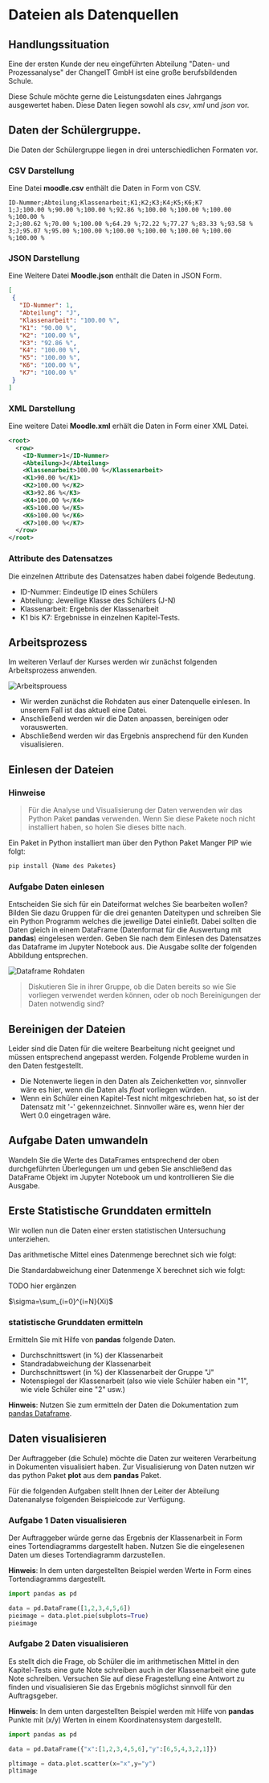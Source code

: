 # Dateien als Datenquellen

## Handlungssituation

Eine der ersten Kunde der neu eingeführten Abteilung "Daten- und Prozessanalyse" der ChangeIT GmbH ist eine große berufsbildenden Schule.

Diese Schule möchte gerne die Leistungsdaten eines Jahrgangs ausgewertet haben. Diese Daten liegen sowohl als *csv*, *xml* und *json* vor.

## Daten der Schülergruppe.

<!--dateiinfo-->
Die Daten der Schülergruppe liegen in drei unterschiedlichen Formaten vor.

### CSV Darstellung

Eine Datei **moodle.csv** enthält die Daten in Form von CSV.

```csv
ID-Nummer;Abteilung;Klassenarbeit;K1;K2;K3;K4;K5;K6;K7
1;J;100.00 %;90.00 %;100.00 %;92.86 %;100.00 %;100.00 %;100.00 %;100.00 %
2;J;80.62 %;70.00 %;100.00 %;64.29 %;72.22 %;77.27 %;83.33 %;93.58 %
3;J;95.07 %;95.00 %;100.00 %;100.00 %;100.00 %;100.00 %;100.00 %;100.00 %
```

### JSON Darstellung

Eine Weitere Datei **Moodle.json** enthält die Daten in JSON Form.

```json
[
 {
   "ID-Nummer": 1,
   "Abteilung": "J",
   "Klassenarbeit": "100.00 %",
   "K1": "90.00 %",
   "K2": "100.00 %",
   "K3": "92.86 %",
   "K4": "100.00 %",
   "K5": "100.00 %",
   "K6": "100.00 %",
   "K7": "100.00 %"
 }
]
```

### XML Darstellung

Eine weitere Datei **Moodle.xml** erhält die Daten in Form einer XML Datei.

```xml
<root>
  <row>
    <ID-Nummer>1</ID-Nummer>
    <Abteilung>J</Abteilung>
    <Klassenarbeit>100.00 %</Klassenarbeit>
    <K1>90.00 %</K1>
    <K2>100.00 %</K2>
    <K3>92.86 %</K3>
    <K4>100.00 %</K4>
    <K5>100.00 %</K5>
    <K6>100.00 %</K6>
    <K7>100.00 %</K7>
  </row>
</root>
```

### Attribute des Datensatzes

Die einzelnen Attribute des Datensatzes haben dabei folgende Bedeutung.

- ID-Nummer: Eindeutige ID eines Schülers
- Abteilung: Jeweilige Klasse des Schülers (J-N)
- Klassenarbeit: Ergebnis der Klassenarbeit
- K1 bis K7: Ergebnisse in einzelnen Kapitel-Tests.
<!--dateiinfo-->

## Arbeitsprozess

Im weiteren Verlauf der Kurses werden wir zunächst folgenden Arbeitsprozess anwenden.

![Arbeitsprouess](arbeitsprozess.png)

- Wir werden zunächst die Rohdaten aus einer Datenquelle einlesen. In unserem Fall ist das aktuell eine Datei.
- Anschließend werden wir die Daten anpassen, bereinigen oder vorauswerten.
- Abschließend werden wir das Ergebnis ansprechend für den Kunden visualisieren.

## Einlesen der Dateien

<!--dateiaufgabe1-->

### Hinweise

>Für die Analyse und Visualisierung der Daten verwenden wir das Python Paket **pandas** verwenden. Wenn Sie diese Pakete noch nicht installiert haben, so holen Sie dieses bitte nach. 

Ein Paket in Python installiert man über den Python Paket Manger PIP wie folgt:

```txt
pip install {Name des Paketes}
```

### Aufgabe Daten einlesen

Entscheiden Sie sich für ein Dateiformat welches Sie bearbeiten wollen? Bilden Sie dazu Gruppen für die drei genanten Dateitypen und schreiben Sie ein Python Programm welches die jeweilige Datei einließt. Dabei sollten die Daten gleich in einem DataFrame (Datenformat für die Auswertung mit **pandas**) eingelesen werden. Geben Sie nach dem Einlesen des Datensatzes das Dataframe im Jupyter Notebook aus. Die Ausgabe sollte der folgenden Abbildung entsprechen.

![Dataframe Rohdaten](moodleDataframe.png)

>Diskutieren Sie in ihrer Gruppe, ob die Daten bereits so wie Sie vorliegen verwendet werden können, oder ob noch Bereinigungen der Daten notwendig sind?

<!--dateiaufgabe1-->

## Bereinigen der Dateien

<!--dateiaufgabe2-->
Leider sind die Daten für die weitere Bearbeitung nicht geeignet und müssen entsprechend angepasst werden. Folgende Probleme wurden in den Daten festgestellt.

- Die Notenwerte liegen in den Daten als Zeichenketten vor, sinnvoller wäre es hier, wenn die Daten als *float* vorliegen würden.
- Wenn ein Schüler einen Kapitel-Test nicht mitgeschrieben hat, so ist der Datensatz mit '-' gekennzeichnet. Sinnvoller wäre es, wenn hier der Wert 0.0 eingetragen wäre.

## Aufgabe Daten umwandeln

Wandeln Sie die Werte des DataFrames entsprechend der oben durchgeführten Überlegungen um und geben Sie anschließend das DataFrame Objekt im Jupyter Notebook um und kontrollieren Sie die Ausgabe.

<!--dateiaufgabe2-->

## Erste Statistische Grunddaten ermitteln

Wir wollen nun die Daten einer ersten statistischen Untersuchung unterziehen.

Das arithmetische Mittel eines Datenmenge berechnet sich wie folgt:  

Die Standardabweichung einer Datenmenge X berechnet sich wie folgt:

TODO hier ergänzen

$\sigma=\sum_{i=0}^{i=N}(Xi)$

### statistische Grunddaten ermitteln

Ermitteln Sie mit Hilfe von **pandas** folgende Daten.

- Durchschnittswert (in %) der Klassenarbeit
- Standradabweichung der Klassenarbeit
- Durchschnittswert (in %) der Klassenarbeit der Gruppe "J"
- Notenspiegel der Klassenarbeit (also wie viele Schüler haben ein "1", wie viele Schüler eine "2" usw.)

**Hinweis**: Nutzen Sie zum ermitteln der Daten die Dokumentation zum [pandas Dataframe](https://pandas.pydata.org/pandas-docs/stable/reference/frame.html).

## Daten visualisieren

Der Auftraggeber (die Schule) möchte die Daten zur weiteren Verarbeitung in Dokumenten visualisiert haben. Zur Visualisierung von Daten nutzen wir das python Paket **plot** aus dem **pandas** Paket.

Für die folgenden Aufgaben stellt Ihnen der Leiter der Abteilung Datenanalyse folgenden Beispielcode zur Verfügung.

### Aufgabe 1 Daten visualisieren

Der Auftraggeber würde gerne das Ergebnis der Klassenarbeit in Form eines Tortendiagramms dargestellt haben. Nutzen Sie die eingelesenen Daten um dieses Tortendiagramm darzustellen.

**Hinweis**: In dem unten dargestellten Beispiel werden Werte in Form eines Tortendiagramms dargestellt.

```python
import pandas as pd

data = pd.DataFrame([1,2,3,4,5,6])
pieimage = data.plot.pie(subplots=True)
pieimage
```

### Aufgabe 2 Daten visualisieren

Es stellt dich die Frage, ob Schüler die im arithmetischen Mittel in den Kapitel-Tests eine gute Note schreiben auch in der Klassenarbeit eine gute Note schreiben. Versuchen Sie auf diese Fragestellung eine Antwort zu finden und visualisieren Sie das Ergebnis möglichst sinnvoll für den Auftragsgeber.

**Hinweis**: In dem unten dargestellten Beispiel werden mit Hilfe von **pandas** Punkte mit (x/y) Werten in einem Koordinatensystem dargestellt.

```python
import pandas as pd

data = pd.DataFrame({"x":[1,2,3,4,5,6],"y":[6,5,4,3,2,1]})

pltimage = data.plot.scatter(x="x",y="y")
pltimage
```
